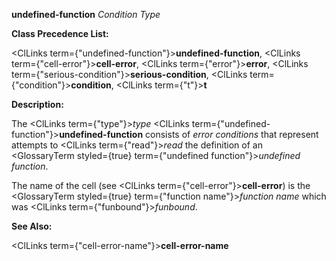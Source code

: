 **undefined-function** *Condition Type* 



**Class Precedence List:** 



<ClLinks  term={"undefined-function"}><b>undefined-function</b></ClLinks>, <ClLinks  term={"cell-error"}><b>cell-error</b></ClLinks>, <ClLinks  term={"error"}><b>error</b></ClLinks>, <ClLinks  term={"serious-condition"}><b>serious-condition</b></ClLinks>, <ClLinks  term={"condition"}><b>condition</b></ClLinks>, <ClLinks  term={"t"}><b>t</b></ClLinks> 



**Description:** 



The <ClLinks  term={"type"}><i>type</i></ClLinks> <ClLinks  term={"undefined-function"}><b>undefined-function</b></ClLinks> consists of *error conditions* that represent attempts to <ClLinks  term={"read"}><i>read</i></ClLinks> the definition of an <GlossaryTerm styled={true} term={"undefined function"}><i>undefined function</i></GlossaryTerm>. 



The name of the cell (see <ClLinks  term={"cell-error"}><b>cell-error</b></ClLinks>) is the <GlossaryTerm styled={true} term={"function name"}><i>function name</i></GlossaryTerm> which was <ClLinks  term={"funbound"}><i>funbound</i></ClLinks>. 



**See Also:** 



<ClLinks  term={"cell-error-name"}><b>cell-error-name</b></ClLinks> 





